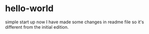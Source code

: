 # hello-world
simple start up
now I have made some changes in readme file so it's different from the initial edition.
